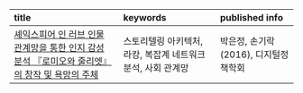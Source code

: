 
|title|keywords|published info|
|:-|:-|:-|
|[셰익스피어 인 러브 인물 관계망을 통한 인지 감성 분석 『로미오와 줄리엣』의 창작 및 욕망의 주체](https://www.krm.or.kr/krmts/search/detailView.html?dbGubun=SD&category=ResearchPaper&m201_id=10057132&local_id=10080494)|스토리텔링 아키텍처, 라캉, 복잡계 네트워크 분석, 사회 관계망| 박은정, 손기락 (2016), 디지털정책학회
